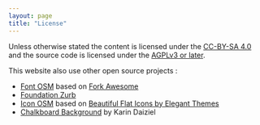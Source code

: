 ```yaml
---
layout: page
title: "License"
---
```


Unless otherwise stated the content is licensed under the [CC-BY-SA 4.0][cc] 
and the source code is licensed under the [AGPLv3 or later][AGPLv3].

This website also use other open source projects :

- [Font OSM][font-osm] based on [Fork Awesome][forkawesome]
- [Foundation Zurb][foundation]
- [Icon OSM][icon-osm] based on [Beautiful Flat Icons by Elegant Themes][bfi]
- [Chalkboard Background][chalkboard] by Karin Daiziel

[AGPLv3]: https://www.gnu.org/licenses/agpl-3.0.txt
[bfi]: https://www.elegantthemes.com/blog/freebie-of-the-week/beautiful-flat-icons-for-free
[cc]:         https://creativecommons.org/licenses/by-sa/4.0/
[chalkboard]: https://www.flickr.com/photos/nirak/4030158041/
[font-osm]: https://github.com/OpenScienceMOOC/font-osm
[forkawesome]: https://github.com/ForkAwesome/Fork-Awesome
[foundation]: https://github.com/zurb/foundation-sites
[icon-osm]: https://github.com/OpenScienceMOOC/icon-osm
